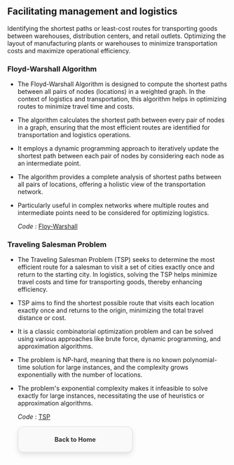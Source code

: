 ## Facilitating management and logistics
Identifying the shortest paths or least-cost routes for transporting goods between warehouses, distribution centers, and retail outlets. Optimizing the layout of manufacturing plants or warehouses to minimize transportation costs and maximize operational efficiency.

### Floyd-Warshall Algorithm
- The Floyd-Warshall Algorithm is designed to compute the shortest paths between all pairs of nodes (locations) in a weighted graph. In the context of logistics and transportation, this algorithm helps in optimizing routes to minimize travel time and costs.
- The algorithm calculates the shortest path between every pair of nodes in a graph, ensuring that the most efficient routes are identified for transportation and logistics operations.
- It employs a dynamic programming approach to iteratively update the shortest path between each pair of nodes by considering each node as an intermediate point.
- The algorithm provides a complete analysis of shortest paths between all pairs of locations, offering a holistic view of the transportation network.
- Particularly useful in complex networks where multiple routes and intermediate points need to be considered for optimizing logistics.

  *Code* : [Floy-Warshall](https://github.com/PragatiDBhat/Portfolio/blob/main/Codes/floyd-warshall.c)
  
### Traveling Salesman Problem
- The Traveling Salesman Problem (TSP) seeks to determine the most efficient route for a salesman to visit a set of cities exactly once and return to the starting city. In logistics, solving the TSP helps minimize travel costs and time for transporting goods, thereby enhancing efficiency.
- TSP aims to find the shortest possible route that visits each location exactly once and returns to the origin, minimizing the total travel distance or cost.
- It is a classic combinatorial optimization problem and can be solved using various approaches like brute force, dynamic programming, and approximation algorithms.
- The problem is NP-hard, meaning that there is no known polynomial-time solution for large instances, and the complexity grows exponentially with the number of locations.
- The problem's exponential complexity makes it infeasible to solve exactly for large instances, necessitating the use of heuristics or approximation algorithms.


  *Code* : [TSP](https://github.com/PragatiDBhat/Portfolio/blob/main/Codes/tsp.cpp)


  <div style="border: 1px solid #ddd; border-radius: 12px; padding: 20px; width: calc(50% - 20px); box-shadow: 0 6px 12px rgba(0, 0, 0, 0.1); background-color: #f9f9f9; text-align: center; transition: transform 0.3s, box-shadow 0.3s;">
        <a href="https://pragatidbhat.github.io/Portfolio/" style="text-decoration: none; color: #333; font-weight: bold;">Back to Home</a>
  </div>
